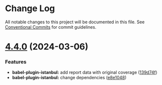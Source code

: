 # Change Log

All notable changes to this project will be documented in this file.
See [Conventional Commits](https://conventionalcommits.org) for commit guidelines.

# [4.4.0](https://github.com/jimwong666/FFEcoverage/compare/@jimwong/babel-plugin-istanbul@4.1.32...@jimwong/babel-plugin-istanbul@4.4.0) (2024-03-06)


### Features

* **babel-plugin-istanbul:** add report data with original coverage ([139d74f](https://github.com/jimwong666/FFEcoverage/commit/139d74fb0ecc5114a4671da548ee882ad5edfb5b))
* **babel-plugin-istanbul:** change dependencies ([e8e1048](https://github.com/jimwong666/FFEcoverage/commit/e8e1048a4564327429a2f327f9f9a0d796b6779b))

